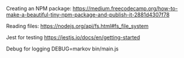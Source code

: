 Creating an NPM package:
https://medium.freecodecamp.org/how-to-make-a-beautiful-tiny-npm-package-and-publish-it-2881d4307f78

Reading files:
https://nodejs.org/api/fs.html#fs_file_system

Jest for testing
https://jestjs.io/docs/en/getting-started

Debug for logging
DEBUG=markov bin/main.js